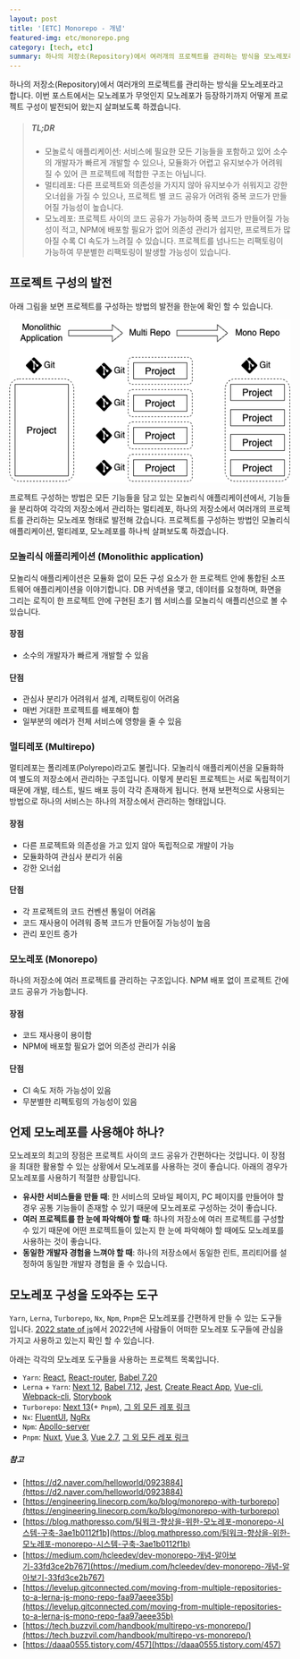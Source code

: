 ```yaml
---
layout: post
title: '[ETC] Monorepo - 개념'
featured-img: etc/monorepo.png
category: [tech, etc]
summary: 하나의 저장소(Repository)에서 여러개의 프로젝트를 관리하는 방식을 모노레포라고 합니다. 이번 포스트에서는 모노레포가 무엇인지 모노레포가 등장하기까지 어떻게 프로젝트 구성이 발전되어 왔는지 살펴보도록 하겠습니다.
---
```


하나의 저장소(Repository)에서 여러개의 프로젝트를 관리하는 방식을 모노레포라고 합니다. 이번 포스트에서는 모노레포가 무엇인지 모노레포가 등장하기까지 어떻게 프로젝트 구성이 발전되어 왔는지 살펴보도록 하겠습니다.

> ##### TL;DR
> - 모놀로식 애플리케이션: 서비스에 필요한 모든 기능들을 포함하고 있어 소수의 개발자가 빠르게 개발할 수 있으나, 모듈화가 어렵고 유지보수가 어려워 질 수 있어 큰 프로젝트에 적합한 구조는 아닙니다.
> - 멀티레포: 다른 프로젝트와 의존성을 가지지 않아 유지보수가 쉬워지고 강한 오너쉽을 가질 수 있으나, 프로젝트 별 코드 공유가 어려워 중복 코드가 만들어질 가능성이 높습니다.
> - 모노레포: 프로젝트 사이의 코드 공유가 가능하여 중복 코드가 만들어질 가능성이 적고, NPM에 배포할 필요가 없어 의존성 관리가 쉽지만, 프로젝트가 많아질 수록 CI 속도가 느려질 수 있습니다. 프로젝트를 넘나드는 리팩토링이 가능하여 무분별한 리팩토링이 발생할 가능성이 있습니다.

## 프로젝트 구성의 발전
아래 그림을 보면 프로젝트를 구성하는 방법의 발전을 한눈에 확인 할 수 있습니다.

![프로젝트 구성 발전 과정](/assets/img/posts/etc/monorepo_concept.png)

프로젝트 구성하는 방법은 모든 기능들을 담고 있는 모놀리식 애플리케이션에서, 기능들을 분리하여 각각의 저장소에서 관리하는 멀티레포, 하나의 저장소에서 여러개의 프로젝트를 관리하는 모노레포 형태로 발전해 갔습니다. 프로젝트를 구성하는 방법인 모놀리식 애플리케이션, 멀티레포, 모노레포를 하나씩 살펴보도록 하겠습니다.

### 모놀리식 애플리케이션 (Monolithic application)
모놀리식 애플리케이션은 모듈화 없이 모든 구성 요소가 한 프로젝트 안에 통합된 소프트웨어 애플리케이션을 이야기합니다. DB 커넥션을 맺고, 데이터를 요청하며, 화면을 그리는 로직이 한 프로젝트 안에 구현된 초기 웹 서비스를 모놀리식 애플리션으로 볼 수 있습니다.

#### 장점
- 소수의 개발자가 빠르게 개발할 수 있음

#### 단점
- 관심사 분리가 어려워서 설계, 리팩토링이 어려움
- 매번 거대한 프로젝트를 배포해야 함
- 일부분의 에러가 전체 서비스에 영향을 줄 수 있음

### 멀티레포 (Multirepo)
멀티레포는 폴리레포(Polyrepo)라고도 불립니다. 모놀리식 애플리케이션을 모듈화하여 별도의 저장소에서 관리하는 구조입니다. 이렇게 분리된 프로젝트는 서로 독립적이기 때문에 개발, 테스트, 빌드 배포 등이 각각 존재하게 됩니다. 현재 보편적으로 사용되는 방법으로 하나의 서비스는 하나의 저장소에서 관리하는 형태입니다.

#### 장점
- 다른 프로젝트와 의존성을 가고 있지 않아 독립적으로 개발이 가능
- 모듈화하여 관심사 분리가 쉬움
- 강한 오너쉽

#### 단점
- 각 프로젝트의 코드 컨벤션 통일이 어려움
- 코드 재사용이 어려워 중복 코드가 만들어질 가능성이 높음
- 관리 포인트 증가

### 모노레포 (Monorepo)
하나의 저장소에 여러 프로젝트를 관리하는 구조입니다. NPM 배포 없이 프로젝트 간에 코드 공유가 가능합니다.

#### 장점
- 코드 재사용이 용이함
- NPM에 배포할 필요가 없어 의존성 관리가 쉬움

#### 단점
- CI 속도 저하 가능성이 있음
- 무분별한 리펙토링의 가능성이 있음

## 언제 모노레포를 사용해야 하나?
모노레포의 최고의 장점은 프로젝트 사이의 코드 공유가 간편하다는 것입니다. 이 장점을 최대한 활용할 수 있는 상황에서 모노레포를 사용하는 것이 좋습니다. 아래의 경우가 모노레포를 사용하기 적절한 상황입니다.

- **유사한 서비스들을 만들 때**: 한 서비스의 모바일 페이지, PC 페이지를 만들어야 할 경우 공통 기능들이 존재할 수 있기 때문에 모노레포로 구성하는 것이 좋습니다.
- **여러 프로젝트를 한 눈에 파악해야 할 때**: 하나의 저장소에 여러 프로젝트를 구성할 수 있기 때문에 어떤 프로젝트들이 있는지 한 눈에 파악해야 할 때에도 모노레포를 사용하는 것이 좋습니다.
- **동일한 개발자 경험을 느껴야 할 때**: 하나의 저장소에서 동일한 린트, 프리티어를 설정하여 동일한 개발자 경험을 줄 수 있습니다.

## 모노레포 구성을 도와주는 도구
`Yarn`, `Lerna`, `Turborepo`, `Nx`, `Npm`, `Pnpm`은 모노레포를 간편하게 만들 수 있는 도구들 입니다. [2022 state of js](https://2022.stateofjs.com/en-US/libraries/monorepo-tools/)에서 2022년에 사람들이 어떠한 모노레포 도구들에 관심을 가지고 사용하고 있는지 확인 할 수 있습니다.

아래는 각각의 모노레포 도구들을 사용하는 프로젝트 목록입니다.

- `Yarn`: [React](https://github.com/facebook/react/blob/main/package.json#L3-L5), [React-router](https://github.com/remix-run/react-router/blob/main/package.json#L4-L12), [Babel 7.20](https://github.com/babel/babel/blob/main/package.json#L78-L85)
- `Lerna` + `Yarn`: [Next 12](https://github.com/vercel/next.js/blob/21994ce591be70b03176a2512c7304381d52e629/lerna.json#L2), [Babel 7.12](https://github.com/babel/babel/blob/v7.12.12/lerna.json), [Jest](https://github.com/facebook/jest/blob/main/lerna.json#L5), [Create React App](https://github.com/facebook/create-react-app/blob/main/lerna.json#L3), [Vue-cli](https://github.com/vuejs/vue-cli/blob/dev/lerna.json#L2), [Webpack-cli](https://github.com/webpack/webpack-cli/blob/master/lerna.json#L5), [Storybook](https://github.com/storybookjs/storybook/blob/next/code/lerna.json#L2)
- `Turborepo`: [Next 13](https://github.com/vercel/next.js/blob/canary/turbo.json)(+ `Pnpm`), [그 외 모든 레포 링크](https://github.com/vercel/turbo/discussions/103)
- `Nx`: [FluentUI](https://github.com/microsoft/fluentui/blob/master/nx.json), [NgRx](https://github.com/ngrx/platform/blob/master/nx.json)
- `Npm`: [Apollo-server](https://github.com/apollographql/apollo-server/blob/main/package.json#L32-L38)
- `Pnpm`: [Nuxt](https://github.com/nuxt/nuxt/blob/main/pnpm-workspace.yaml), [Vue 3](https://github.com/vuejs/core/blob/main/pnpm-workspace.yaml), [Vue 2.7](https://github.com/vuejs/vue/blob/main/pnpm-workspace.yaml), [그 외 모든 레포 링크](https://pnpm.io/users)

##### 참고
- [https://d2.naver.com/helloworld/0923884](https://d2.naver.com/helloworld/0923884)
- [https://engineering.linecorp.com/ko/blog/monorepo-with-turborepo](https://engineering.linecorp.com/ko/blog/monorepo-with-turborepo)
- [https://blog.mathpresso.com/팀워크-향상을-위한-모노레포-monorepo-시스템-구축-3ae1b0112f1b](https://blog.mathpresso.com/팀워크-향상을-위한-모노레포-monorepo-시스템-구축-3ae1b0112f1b)
- [https://medium.com/hcleedev/dev-monorepo-개념-알아보기-33fd3ce2b767](https://medium.com/hcleedev/dev-monorepo-개념-알아보기-33fd3ce2b767)
- [https://levelup.gitconnected.com/moving-from-multiple-repositories-to-a-lerna-js-mono-repo-faa97aeee35b](https://levelup.gitconnected.com/moving-from-multiple-repositories-to-a-lerna-js-mono-repo-faa97aeee35b)
- [https://tech.buzzvil.com/handbook/multirepo-vs-monorepo/](https://tech.buzzvil.com/handbook/multirepo-vs-monorepo/)
- [https://daaa0555.tistory.com/457](https://daaa0555.tistory.com/457)
